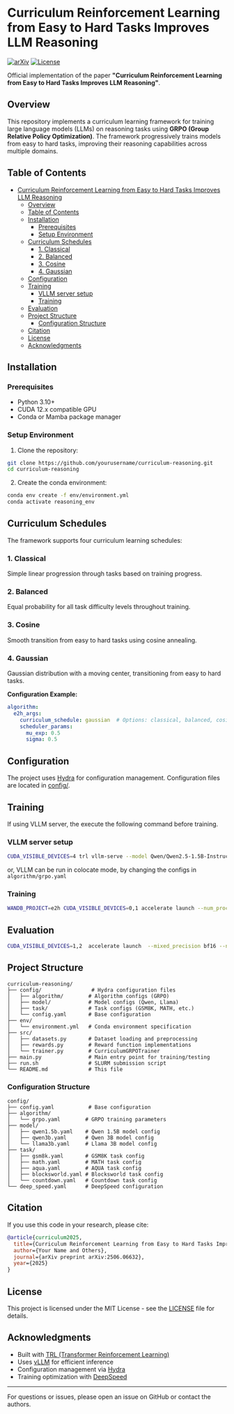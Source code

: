# Curriculum Reinforcement Learning from Easy to Hard Tasks Improves LLM Reasoning

[![arXiv](https://img.shields.io/badge/arXiv-2506.06632-b31b1b.svg)](https://arxiv.org/abs/2506.06632)
[![License](https://img.shields.io/badge/License-MIT-green.svg)](LICENSE)

Official implementation of the paper **"Curriculum Reinforcement Learning from Easy to Hard Tasks Improves LLM Reasoning"**.

## Overview

This repository implements a curriculum learning framework for training large language models (LLMs) on reasoning tasks using **GRPO (Group Relative Policy Optimization)**. The framework progressively trains models from easy to hard tasks, improving their reasoning capabilities across multiple domains.


## Table of Contents

- [Curriculum Reinforcement Learning from Easy to Hard Tasks Improves LLM Reasoning](#curriculum-reinforcement-learning-from-easy-to-hard-tasks-improves-llm-reasoning)
  - [Overview](#overview)
  - [Table of Contents](#table-of-contents)
  - [Installation](#installation)
    - [Prerequisites](#prerequisites)
    - [Setup Environment](#setup-environment)
  - [Curriculum Schedules](#curriculum-schedules)
    - [1. Classical](#1-classical)
    - [2. Balanced](#2-balanced)
    - [3. Cosine](#3-cosine)
    - [4. Gaussian](#4-gaussian)
  - [Configuration](#configuration)
  - [Training](#training)
    - [VLLM server setup](#vllm-server-setup)
    - [Training](#training-1)
  - [Evaluation](#evaluation)
  - [Project Structure](#project-structure)
    - [Configuration Structure](#configuration-structure)
  - [Citation](#citation)
  - [License](#license)
  - [Acknowledgments](#acknowledgments)

## Installation

### Prerequisites

- Python 3.10+
- CUDA 12.x compatible GPU
- Conda or Mamba package manager

### Setup Environment

1. Clone the repository:
```bash
git clone https://github.com/yourusername/curriculum-reasoning.git
cd curriculum-reasoning
```

2. Create the conda environment:
```bash
conda env create -f env/environment.yml
conda activate reasoning_env
```

## Curriculum Schedules

The framework supports four curriculum learning schedules:

### 1. Classical
Simple linear progression through tasks based on training progress.

### 2. Balanced
Equal probability for all task difficulty levels throughout training.

### 3. Cosine
Smooth transition from easy to hard tasks using cosine annealing.

### 4. Gaussian
Gaussian distribution with a moving center, transitioning from easy to hard tasks.

**Configuration Example:**
```yaml
algorithm:
  e2h_args:
    curriculum_schedule: gaussian  # Options: classical, balanced, cosine, gaussian
    scheduler_params:
      mu_exp: 0.5
      sigma: 0.5
```

## Configuration

The project uses [Hydra](https://hydra.cc/) for configuration management. Configuration files are located in [config/](config/).

## Training

If using VLLM server, the execute the following command before training.
### VLLM server setup
```bash
CUDA_VISIBLE_DEVICES=4 trl vllm-serve --model Qwen/Qwen2.5-1.5B-Instruct --dtype bfloat16 --max_model_len 4096 --trust_remote_code true 
```

or, VLLM can be run in colocate mode, by changing the configs in `algorithm/grpo.yaml` 
### Training

```bash
WANDB_PROJECT=e2h CUDA_VISIBLE_DEVICES=0,1 accelerate launch --num_processes 1 --config_file config/deep_speed.yaml main.py mode=train model=qwen1.5b task=blocksworld
```
## Evaluation

```bash
CUDA_VISIBLE_DEVICES=1,2  accelerate launch  --mixed_precision bf16 --num_processes 1 --dynamo_backend no main.py mode=test model=$model task=$task
```

## Project Structure

```
curriculum-reasoning/
├── config/                # Hydra configuration files
│   ├── algorithm/        # Algorithm configs (GRPO)
│   ├── model/            # Model configs (Qwen, Llama)
│   ├── task/             # Task configs (GSM8K, MATH, etc.)
│   └── config.yaml       # Base configuration
├── env/
│   └── environment.yml   # Conda environment specification
├── src/
│   ├── datasets.py       # Dataset loading and preprocessing
│   ├── rewards.py        # Reward function implementations
│   └── trainer.py        # CurriculumGRPOTrainer
├── main.py               # Main entry point for training/testing
├── run.sh                # SLURM submission script
└── README.md             # This file
```

### Configuration Structure

```
config/
├── config.yaml           # Base configuration
├── algorithm/
│   └── grpo.yaml        # GRPO training parameters
├── model/
│   ├── qwen1.5b.yaml    # Qwen 1.5B model config
│   ├── qwen3b.yaml      # Qwen 3B model config
│   └── llama3b.yaml     # Llama 3B model config
├── task/
│   ├── gsm8k.yaml       # GSM8K task config
│   ├── math.yaml        # MATH task config
│   ├── aqua.yaml        # AQUA task config
│   ├── blocksworld.yaml # Blocksworld task config
│   └── countdown.yaml   # Countdown task config
└── deep_speed.yaml      # DeepSpeed configuration
```


## Citation

If you use this code in your research, please cite:

```bibtex
@article{curriculum2025,
  title={Curriculum Reinforcement Learning from Easy to Hard Tasks Improves LLM Reasoning},
  author={Your Name and Others},
  journal={arXiv preprint arXiv:2506.06632},
  year={2025}
}
```

## License

This project is licensed under the MIT License - see the [LICENSE](LICENSE) file for details.

## Acknowledgments

- Built with [TRL (Transformer Reinforcement Learning)](https://github.com/huggingface/trl)
- Uses [vLLM](https://github.com/vllm-project/vllm) for efficient inference
- Configuration management via [Hydra](https://hydra.cc/)
- Training optimization with [DeepSpeed](https://github.com/microsoft/DeepSpeed)

---

For questions or issues, please open an issue on GitHub or contact the authors.
